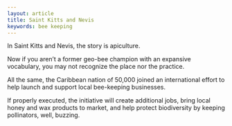 ```yaml
---
layout: article
title: Saint Kitts and Nevis
keywords: bee keeping
---
```


In Saint Kitts and Nevis, the story is apiculture.

Now if you aren’t a former geo-bee champion with an expansive vocabulary, you may not recognize the place nor the practice.

All the same, the Caribbean nation of 50,000 joined an international effort to help launch and support local bee-keeping businesses.

If properly executed, the initiative will create additional jobs, bring local honey and wax products to market, and help protect biodiversity by keeping pollinators, well, buzzing.
